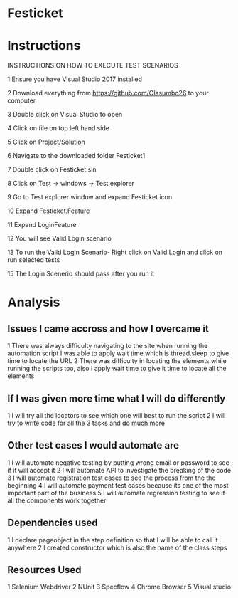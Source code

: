 # Festicket
# Instructions

INSTRUCTIONS ON HOW TO EXECUTE TEST SCENARIOS

1 Ensure you have Visual Studio 2017 installed

2 Download everything from https://github.com/Olasumbo26 to your computer

3 Double click on Visual Studio to open

4 Click on file on top left hand side

5 Click on Project/Solution

6 Navigate to the downloaded folder Festicket1

7 Double click on Festicket.sln

8 Click on Test -> windows -> Test explorer

9 Go to Test explorer window and expand Festicket icon

10 Expand Festicket.Feature

11 Expand LoginFeature

12 You will see Valid Login scenario

13 To run the Valid Login Scenario- Right click on Valid Login and click on run selected tests

15 The Login Scenerio should pass after you run it

# Analysis

## Issues I came accross and how I overcame it

1 There was always difficulty navigating to the site when running the automation script
I was able to apply wait time which is thread.sleep to give time to locate the URL
2 There was difficulty in locating the elements while running the scripts too, also I
apply wait time to give it time to locate all the elements

## If I was given more time what I will do differently
1 I will try all the locators to see which one will best to run the script
2 I will try to write code for all the 3 tasks and do much more

## Other test cases I would automate are
1 I will automate negative testing by putting wrong email or password to see if it will accept it
2 I will automate API to investigate the breaking of the code
3 I will automate registration test cases to see the process from the the beginning
4 I will automate payment test cases because its one of the most important part of the business
5 I will automate regression testing to see if all the components work together

## Dependencies used
1 I declare pageobject in the step definition so that I will be able to call it anywhere
2 I created constructor which is also  the name of the class steps

## Resources Used
1 Selenium Webdriver
2 NUnit
3 Specflow
4 Chrome Browser
5 Visual studio
